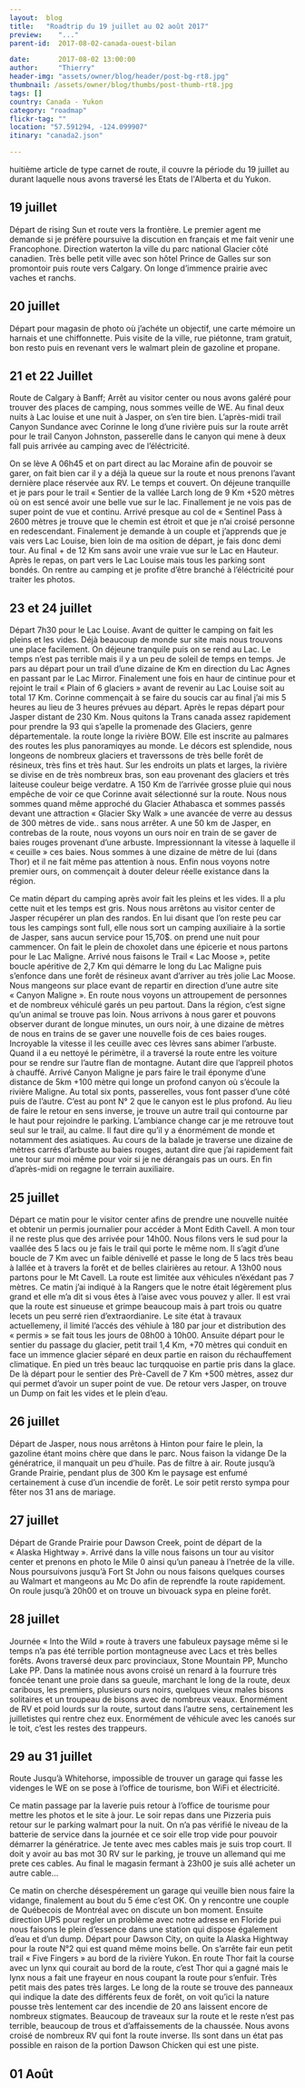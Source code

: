 ```yaml
---
layout:  blog
title:   "Roadtrip du 19 juillet au 02 août 2017"
preview:    "..."
parent-id:  2017-08-02-canada-ouest-bilan

date:       2017-08-02 13:00:00
author:     "Thierry"
header-img: "assets/owner/blog/header/post-bg-rt8.jpg"
thumbnail: /assets/owner/blog/thumbs/post-thumb-rt8.jpg
tags: []
country: Canada - Yukon
category: "roadmap"
flickr-tag: ""
location: "57.591294, -124.099907"
itinary: "canada2.json"

---
```


huitième article de type carnet de route, il couvre la période du 19 juillet au durant laquelle nous avons traversé les Etats de l'Alberta et du Yukon.


## 19 juillet

Départ de rising Sun et route vers la frontière. Le premier agent me demande si je préfère poursuive la discution en français et me fait venir une Francophone.  Direction waterton la ville du parc national Glacier côté canadien. Très belle petit ville avec son hôtel Prince de Galles sur son promontoir puis route vers Calgary. On longe d’immence prairie avec vaches et ranchs.

## 20 juillet

Départ pour magasin de photo où j’achéte un objectif, une carte mémoire un harnais et une chiffonnette.
Puis visite de la ville, rue piétonne, tram gratuit, bon resto puis en revenant vers le walmart plein de gazoline et propane.


## 21 et 22 Juillet

Route de Calgary à Banff; Arrêt au visitor center ou nous avons galéré pour trouver des places de camping, nous sommes veille de WE. Au final deux nuits à Lac louise et une nuit à Jasper, on s’en tire bien. L’après-midi trail  Canyon Sundance avec Corinne le long d’une rivière puis sur la route arrêt pour le trail Canyon Johnston, passerelle dans le canyon qui mene à deux fall puis arrivée au camping avec de l’éléctricité.

On se lève A 06h45 et on part direct au lac Moraine afin de pouvoir se garer, on fait bien car il y a déjà la queue sur la route et nous prenons l’avant dernière place réservée aux RV. Le temps et couvert. On déjeune tranquille et je pars pour le trail « Sentier de la vallée Larch long de 9 Km +520 mètres où on est sencé avoir une belle vue sur le lac. Finallement je ne vois pas de super point de vue et continu. Arrivé presque au col de « Sentinel Pass à 2600 mètres je trouve que le chemin est étroit et que je n’ai croisé personne en redescendant. Finalement je demande à un couple et j’apprends que je vais vers Lac Louise, bien loin de ma osition de départ, je fais donc demi tour. Au final + de 12 Km sans avoir une vraie vue sur le Lac en Hauteur. Après le repas, on part vers le Lac Louise mais tous les parking sont bondés. On rentre au camping et je profite d’être branché à l’éléctricité pour traiter les photos. 

## 23 et 24 juillet

Départ 7h30 pour le Lac Louise. Avant de quitter le camping on fait les pleins et les vides. Déjà beaucoup de monde sur site mais nous trouvons une place facilement. On déjeune tranquile puis on se rend au Lac. Le temps n’est pas terrible mais il y a un peu de soleil de temps en temps. Je pars au départ pour un trail d’une dizaine de Km en direction du Lac Agnes en passant par le Lac Mirror. Finalement une fois en haur de cintinue pour et rejoint le trail « Plain of 6 glaciers » avant de revenir au Lac Louise soit au total 17 Km. Corinne commençait à se faire du soucis car au final j’ai mis 5 heures au lieu de 3 heures prévues au départ. Après le repas départ pour Jasper distant de 230 Km. Nous quitons la Trans canada assez rapidement pour prendre la 93 qui s’apelle la promenade des Glaciers, genre départementale. la route longe la rivière BOW. Elle est inscrite au palmares des routes les plus panoramiqyes au monde. Le décors est splendide, nous longeons de nombreux glaciers et traverssons de très belle forêt de résineux, très fins et très haut. Sur les endroits un plats et larges, la rivière se divise en de très nombreux bras, son eau provenant des glaciers et très laiteuse couleur beige verdatre. A 150 Km de l’arrivée grosse pluie qui nous empêche de voir ce que Corinne avait sélectionné sur la route. Nous nous sommes quand même approché du Glacier Athabasca et sommes passés devant une attraction « Glacier Sky Walk » une avancée de verre au dessus de 300 mètres de vide.. sans nous arrêter. A une 50 km de Jasper, en contrebas de la route, nous voyons un ours noir en train de se gaver de baies rouges provenant d’une arbuste. Impressionnant la vitesse à laquelle il « ceuille » ces baies. Nous sommes à une dizaine de mètre de lui (dans Thor) et il ne fait même pas attention à nous. Enfin nous voyons notre premier ours, on commençait à douter deleur réelle existance dans la région. 

Ce matin départ du camping après avoir fait les pleins et les vides. Il a plu cette nuit et les temps est gris. Nous nous arrêtons au visitor center de Jasper récupérer un plan des randos. En lui disant que l’on reste peu car tous les campings sont full, elle nous sort un camping auxiliaire à la sortie de Jasper, sans aucun service pour 15,70$. on prend une nuit pour cammencer. On fait le plein de choxolet dans une épicerie et nous partons pour le Lac Maligne. Arrivé nous faisons le Trail « Lac Moose », petite boucle apéritive de 2,7 Km qui démarre le long du Lac Maligne puis s’enfonce dans une forêt de résineux avant d’arriver au très jolie Lac Moose. Nous mangeons sur place evant de repartir en direction d’une autre site « Canyon Maligne ». En route nous voyons un attroupement de personnes et de nombreux véhiculé garés un peu partout. Dans la région, c’est signe qu’un animal se trouve pas loin. Nous arrivons à nous garer et pouvons observer durant de longue minutes, un ours noir, à une dizaine de mètres de nous en trains de se gaver une nouvelle fois de ces baies rouges. Incroyable la vitesse il les ceuille avec ces lèvres sans abimer l’arbuste. Quand il a eu nettoyé le périmètre, il a traversé la route entre les voiture pour se rendre sur l’autre flan de montagne. Autant dire que l’appreil photos à chauffé. Arrivé Canyon Maligne je pars faire le trail éponyme d’une distance de 5km +100 mètre qui longe un profond canyon où s’écoule la rivière Maligne. Au total six ponts, passerelles, vous font passer d’une côté puis de l’autre. C’est au pont N° 2 que le canyon est le plus profond. Au lieu de faire le retour en sens inverse, je trouve un autre trail qui contourne par le haut pour rejoindre le parking. L’ambiance change car je me retrouve tout seul sur le trail, au calme. Il faut dire qu’il y a énormément de monde et notamment des asiatiques. Au cours de la balade je traverse une dizaine de mètres carrés d’arbuste au baies rouges, autant dire que j’ai rapidement fait une tour sur moi même pour voir si je ne dérangais pas un ours. En fin d’après-midi on regagne le terrain auxiliaire.


## 25 juillet

Départ ce matin pour le visitor center afins de prendre une nouvelle nuitée et obtenir un permis journalier pour accéder à Mont Edith Cavell. A mon tour il ne reste plus que des arrivée pour 14h00.
Nous filons vers le sud pour la vaallée des 5 lacs ou je fais le trail qui porte le même nom. Il s’agit d’une boucle de 7 Km avec un faible dénivellé et passe le long de 5 lacs très beau à lallée et à travers la forêt et de belles clairières au retour.
A 13h00 nous partons pour le Mt Cavell. La route est limitée aux véhicules n’éxédant pas 7 mètres. Ce matin j’ai indiqué à la Rangers que le notre était légèrement plus grand et elle m’a dit si vous êtes à l’aise avec vous pouvez y aller. Il est vrai que la route est sinueuse et grimpe beaucoup mais à part trois ou quatre lecets un peu serré rien d’extraordianire. Le site état à travaux actuellemeny, il limité l’accés des véhiule à 180 par jour et distribution des « permis » se fait tous les jours de 08h00 à 10h00.
Ansuite départ pour le sentier du passage du glacier, petit trail 1,4 Km, +70 mètres qui conduit en face un immence glacier séparé en deux partie en raison du réchauffement climatique. En pied un très beauc lac turqquoise en partie pris dans la glace.
De là départ pour le sentier des Prè-Cavell de 7 Km +500 mètres, assez dur qui permet d’avoir un super point de vue.
De retour vers Jasper, on trouve un Dump on fait les vides et le plein d’eau.

## 26 juillet

Départ de Jasper, nous nous arrêtons à Hinton pour faire le plein, la gazoline étant moins chère que dans le parc. Nous faison la vidange De la génératrice, il manquait un peu d’huile. Pas de filtre à air. Route jusqu’à Grande Prairie, pendant plus de 300 Km le paysage est enfumé certainement à cuse d’un incendie de forêt.
Le soir petit rersto sympa pour fêter nos 31 ans de mariage.

## 27 juillet

Départ de Grande Prairie pour Dawson Creek, point de départ de la « Alaska Hightway ». Arrivé dans la ville nous faisons un tour au visitor center et prenons en photo le Mile 0 ainsi qu’un paneau à l’netrée de la ville. Nous poursuivons jusqu’à Fort St John ou nous faisons quelques courses au Walmart et mangeons au Mc Do afin de reprendfe la route rapidement. On roule jusqu’à 20h00 et on trouve un bivouack sypa en pleine forêt.


## 28 juillet

Journée  « Into the Wild » route à travers une fabuleux paysage même si le temps n’a pas été terrible portion montagneuse avec Lacs et très belles forêts. Avons traversé deux parc provinciaux, Stone Mountain PP, Muncho Lake PP.
Dans la matinée nous avons croisé un renard à la fourrure très foncée tenant une proie dans sa gueule, marchant le long de la route, deux caribous, les premiers, plusieurs ours noirs, quelques vieux males bisons solitaires et un troupeau de bisons avec de nombreux veaux. Enormément de RV et poid lourds sur la route, surtout dans l’autre sens, certainement les juilletistes qui rentre chez eux. Enormément de  véhicule avec les canoés sur le toit, c’est les restes des trappeurs.

## 29 au 31 juillet

Route Jusqu’à Whitehorse, impossible de trouver un garage qui fasse les videnges le WE on se pose à l’office de tourisme, bon WiFi et électricité.

Ce matin passage par la laverie puis retour à l’office de tourisme pour mettre les photos et le site à jour.
Le soir repas dans une Pizzeria puis retour sur le parking walmart pour la nuit. On n’a pas vérifié le niveau de la batterie de service dans la journée et ce soir elle trop vide pour pouvoir démarrer la génératrice. Je tente avec mes cables mais je suis trop court. Il doit y avoir au bas mot 30 RV sur le parking, je trouve un allemand qui me prete ces cables. Au final le magasin fermant à 23h00 je suis allé acheter un autre cable…

Ce matin on cherche désespérement un garage qui veuille bien nous faire la vidange, finalement au bout du 5 éme c’est OK. On y rencontre une couple de Québecois de Montréal avec on discute un bon moment. Ensuite direction UPS pour regler un problème avec notre adresse en Floride pui nous faisons le plein d’essence dans une station qui dispose également d’eau et d’un dump.
Départ pour Dawson City, on quite la Alaska Hightway pour la route N°2 qui est quand même moins belle. On s’arrête fair eun petit trail « Five Fingers » au bord de la rivière Yukon.
En route Thor fait la course avec un lynx qui courait au bord de la route, c’est Thor qui a gagné mais le lynx nous a fait une frayeur en nous coupant la route pour s’enfuir. Très petit mais des pates très larges. Le long de la route se trouve des panneaux qui indique la date des différents feux de forêt, on voit qu’ici la nature pousse très lentement car des incendie de 20 ans laissent encore de nombreux stigmates. Beaucoup de traveaux sur la route et le reste n’est pas terrible, beaucoup de trous et d’affaissements de la chaussée. Nous avons croisé de nombreux RV qui font la route inverse. Ils sont dans un état pas possible en raison de la portion Dawson Chicken qui est une piste.

## 01 Août